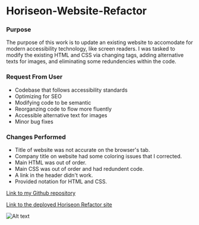 # Horiseon-Website-Refactor

### Purpose 
The purpose of this work is to update an existing website to accomodate for modern accessibility technology, like screen readers. I was tasked to modify the existing HTML and CSS via changing tags, adding alternative texts for images, and eliminating some redundencies within the code.

### Request From User
- Codebase that follows accessibility standards
- Optimizing for SEO
- Modifying code to be semantic
- Reorganzing code to flow more fluently
- Accessible alternative text for images
- Minor bug fixes

### Changes Performed
- Title of website was not accurate on the browser's tab.
- Company title on website had some coloring issues that I corrected.
- Main HTML was out of order.
- Main CSS was out of order and had redundent code.
- A link in the header didn't work.
- Provided notation for HTML and CSS.

[Link to my Github repository](https://github.com/anplace/Horiseon-Website-Refactor)

[Link to the deployed Horiseon Refactor site](https://anplace.github.io/Horiseon-Website-Refactor/)

![Alt text](image.png)